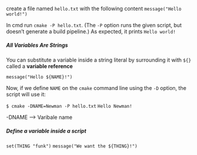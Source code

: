 create a file named `hello.txt` with the following content
`message("Hello world!")`

In cmd run `cmake -P hello.txt`. (The `-P` option runs the given script, but doesn’t generate a build pipeline.) As expected, it prints `Hello world!`

##### **All Variables Are Strings**

You can substitute a variable inside a string literal by surrounding it with `${}` called a **variable reference**

`message("Hello ${NAME}!")`

Now, if we define `NAME` on the `cmake` command line using the `-D` option, the script will use it:

`$ cmake -DNAME=Newman -P hello.txt`
`Hello Newman!`

-DNAME --> Varibale name

##### **Define a variable inside a script**

`set(THING "funk")`
`message("We want the ${THING}!")`

